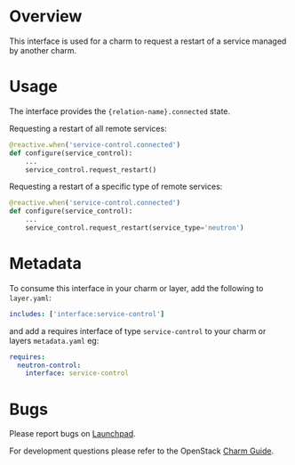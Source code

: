 # Overview

This interface is used for a charm to request a restart of a service managed by
another charm.

# Usage

The interface provides the `{relation-name}.connected` state.

Requesting a restart of all remote services:

```python
@reactive.when('service-control.connected')
def configure(service_control):
    ...
    service_control.request_restart()
```

Requesting a restart of a specific type of remote services:

```python
@reactive.when('service-control.connected')
def configure(service_control):
    ...
    service_control.request_restart(service_type='neutron')
```

# Metadata

To consume this interface in your charm or layer, add the following to
`layer.yaml`:

```yaml
includes: ['interface:service-control']
```

and add a requires interface of type `service-control` to your charm or layers
`metadata.yaml` eg:

```yaml
requires:
  neutron-control:
    interface: service-control
```

# Bugs

Please report bugs on
[Launchpad](https://bugs.launchpad.net/openstack-charms/+filebug).

For development questions please refer to the OpenStack [Charm
Guide](https://github.com/openstack/charm-guide).
